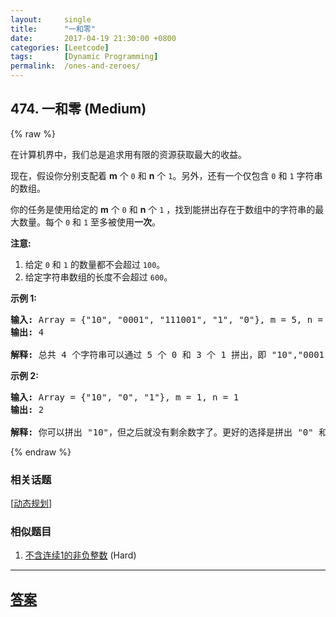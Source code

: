 ```yaml
---
layout:     single
title:      "一和零"
date:       2017-04-19 21:30:00 +0800
categories: [Leetcode]
tags:       [Dynamic Programming]
permalink:  /ones-and-zeroes/
---
```


## 474. 一和零 (Medium)

{% raw %}

<p>在计算机界中，我们总是追求用有限的资源获取最大的收益。</p>

<p>现在，假设你分别支配着 <strong>m</strong> 个&nbsp;<code>0</code>&nbsp;和 <strong>n</strong> 个&nbsp;<code>1</code>。另外，还有一个仅包含&nbsp;<code>0</code>&nbsp;和&nbsp;<code>1</code>&nbsp;字符串的数组。</p>

<p>你的任务是使用给定的&nbsp;<strong>m</strong> 个&nbsp;<code>0</code>&nbsp;和 <strong>n</strong> 个&nbsp;<code>1</code>&nbsp;，找到能拼出存在于数组中的字符串的最大数量。每个&nbsp;<code>0</code>&nbsp;和&nbsp;<code>1</code>&nbsp;至多被使用<strong>一次</strong>。</p>

<p><strong>注意:</strong></p>

<ol>
	<li>给定&nbsp;<code>0</code>&nbsp;和&nbsp;<code>1</code>&nbsp;的数量都不会超过&nbsp;<code>100</code>。</li>
	<li>给定字符串数组的长度不会超过&nbsp;<code>600</code>。</li>
</ol>

<p><strong>示例 1:</strong></p>

<pre>
<strong>输入:</strong> Array = {&quot;10&quot;, &quot;0001&quot;, &quot;111001&quot;, &quot;1&quot;, &quot;0&quot;}, m = 5, n = 3
<strong>输出:</strong> 4

<strong>解释:</strong> 总共 4 个字符串可以通过 5 个 0 和 3 个 1 拼出，即 &quot;10&quot;,&quot;0001&quot;,&quot;1&quot;,&quot;0&quot; 。
</pre>

<p><strong>示例 2:</strong></p>

<pre>
<strong>输入:</strong> Array = {&quot;10&quot;, &quot;0&quot;, &quot;1&quot;}, m = 1, n = 1
<strong>输出:</strong> 2

<strong>解释:</strong> 你可以拼出 &quot;10&quot;，但之后就没有剩余数字了。更好的选择是拼出 &quot;0&quot; 和 &quot;1&quot; 。
</pre>

{% endraw %}

### 相关话题
  [[动态规划](https://github.com/openset/leetcode/tree/master/tag/dynamic-programming/README.md)]

### 相似题目
  1. [不含连续1的非负整数](/non-negative-integers-without-consecutive-ones) (Hard)

---

## [答案](https://github.com/openset/leetcode/tree/master/problems/ones-and-zeroes)
